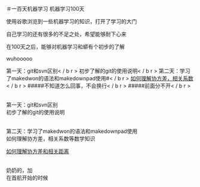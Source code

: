 ＃一百天机器学习
机器学习100天

使用谷歌浏览到一些机器学习的知识，打开了学习的大门

自己学习的还有很多的不足之处，希望能够耐下心来

在100天之后，能够对机器学习和蟒有个初步的了解

wuhooooo

第一天：git和svn区别< / b r >
初步了解的git的使用说明< / b r >
第二天：学习了makedwon的语法和makedownpad使用#< / b r >
[如何理解协方差，相关系数](https://www.matongxue.com/madocs/568.html)< / b r >
#####不知道怎么回事，不会换行< / b r >
#####前面分不开< / b r >


<br>第一天：git和svn区别
<br>初步了解的git的使用说明

<br>第二天：学习了makedwon的语法和makedownpad使用
<br>如何理解协方差，相关系数等数学知识

[如何理解协方差和相关距离](https://www.matongxue.com/madocs/568.html)

<br>奶奶的，加<br>在首航开始的时候

